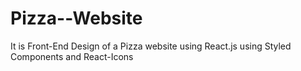 # Pizza--Website
It is Front-End Design of a Pizza website using React.js using Styled Components and React-Icons
